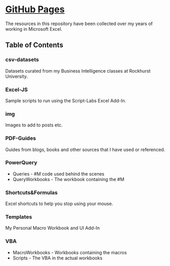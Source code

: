 # [GitHub Pages](https://prp1277.github.io/Excel)

The resources in this repository have been collected over my years of working in Microsoft Excel.

## Table of Contents

### csv-datasets
Datasets curated from my Business Intelligence classes at Rockhurst University.

### Excel-JS
Sample scripts to run using the Script-Labs Excel Add-In.

### img
Images to add to posts etc.

### PDF-Guides
Guides from blogs, books and other sources that I have used or referenced.

### PowerQuery

- Queries - #M code used behind the scenes
- QueryWorkbooks - The workbook containing the #M

### Shortcuts&Formulas
Excel shortcuts to help you stop using your mouse.

### Templates
My Personal Macro Workbook and UI Add-In

### VBA

- MacroWorkbooks - Workbooks containing the macros
- Scripts - The VBA in the actual workbooks

